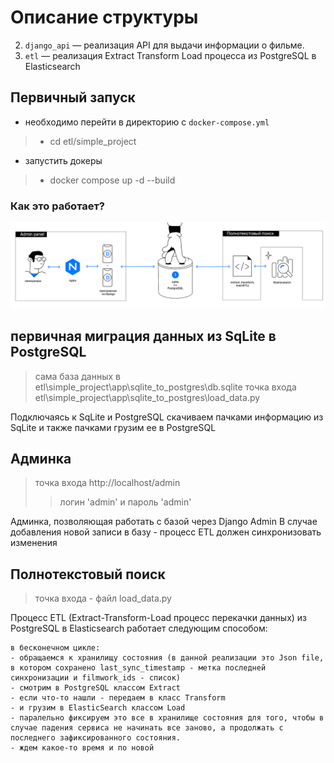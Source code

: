 # Описание структуры 

2. `django_api` — реализация API для выдачи информации о фильме.
1. `etl` — реализация Extract Transform Load процесса из PostgreSQL в Elasticsearch


## Первичный запуск
- необходимо перейти в директорию с `docker-compose.yml`
> - cd etl/simple_project
- запустить докеры
> - docker compose up -d --build

### Как это работает?

![Image alt](1.png)
## первичная миграция данных из SqLite в PostgreSQL
> сама база данных в etl\simple_project\app\sqlite_to_postgres\db.sqlite
> точка входа etl\simple_project\app\sqlite_to_postgres\load_data.py

Подключаясь к SqLite и PostgreSQL скачиваем пачками информацию из SqLite и также пачками грузим ее в PostgreSQL
## Админка
> точка входа http://localhost/admin
>> логин 'admin' и пароль 'admin'

Админка, позволяющая работать с базой через Django Admin
В случае добавления новой записи в базу - процесс ETL должен синхронизовать изменения

## Полнотекстовый поиск
>точка входа - файл load_data.py

Процесс ETL (Extract-Transform-Load процесс перекачки данных) из PostgreSQL в Elasticsearch работает следующим способом:
    
    в бесконечном цикле: 
    - обращаемся к хранилищу состояния (в данной реализации это Json file, в котором сохранено last_sync_timestamp - метка последней синхронизации и filmwork_ids - список)
    - смотрим в PostgreSQL классом Extract
    - если что-то нашли - передаем в класс Transform
    - и грузим в ElasticSearch классом Load
    - паралельно фиксируем это все в хранилище состояния для того, чтобы в случае падения сервиса не начинать все заново, а продолжать с последнего зафиксированного состояния.
    - ждем какое-то время и по новой 
